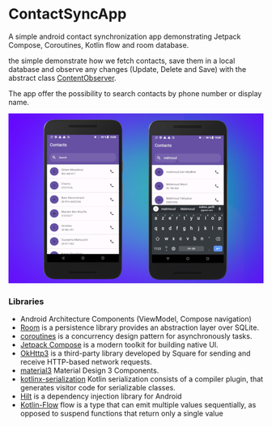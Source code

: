 # <b>ContactSyncApp</b>

A simple android contact synchronization app demonstrating Jetpack Compose, Coroutines, Kotlin flow and room database.

the simple demonstrate how we fetch contacts, save them in a local database
and observe any changes (Update, Delete and Save) with the abstract class [ContentObserver](https://developer.android.com/reference/android/database/ContentObserver).

The app offer the possibility to search contacts by phone number or display name.

![alt text](https://github.com/forzakmah/contactSyncApp/blob/main/previews/ss.png "Preview")

### Libraries

* Android Architecture Components (ViewModel, Compose navigation)
* [Room](https://developer.android.com/training/data-storage/room) is a persistence library provides an abstraction
  layer over SQLite.
* [coroutines](https://developer.android.com/kotlin/coroutines?hl=fr) is a concurrency design pattern for asynchronously
  tasks.
* [Jetpack Compose](https://developer.android.com/jetpack/compose) is a modern toolkit for building native UI.
* [OkHttp3](https://square.github.io/okhttp/) is a third-party library developed by Square for sending and receive
  HTTP-based network requests.
* [material3](https://developer.android.com/jetpack/androidx/releases/compose-material3) Material Design 3 Components.
* [kotlinx-serialization](https://github.com/Kotlin/kotlinx.serialization) Kotlin serialization consists of a compiler
  plugin, that generates visitor code for serializable classes.
* [Hilt](https://developer.android.com/training/dependency-injection/hilt-android) is a dependency injection library for
  Android
* [Kotlin-Flow](https://developer.android.com/kotlin/flow) flow is a type that can emit multiple values sequentially, as opposed to suspend functions that return only a single value